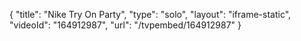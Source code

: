 {
    "title": "Nike Try On Party",
    "type": "solo",
    "layout": "iframe-static",
    "videoId": "164912987",
    "url": "\/tvpembed\/164912987"
}
